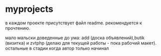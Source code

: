 # myprojects

в каждом проекте присутствует файл readme. рекомендуется к прочтению.

мало мальски доведенные до ума: add (доска объявлений),butik (визитка) и zvtphp (делаю для текущей работы - пока рабочий макет).
остальные в стадии когда автор только начинал